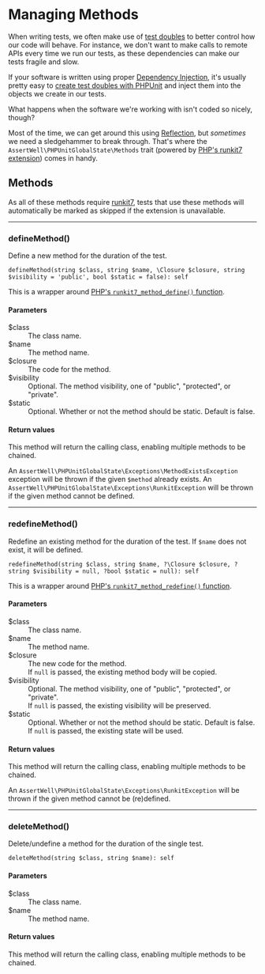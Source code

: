 # Managing Methods

When writing tests, we often make use of [test doubles](https://en.wikipedia.org/wiki/Test_double) to better control how our code will behave. For instance, we don't want to make calls to remote APIs every time we run our tests, as these dependencies can make our tests fragile and slow.

If your software is written using proper [Dependency Injection](https://phptherightway.com/#dependency_injection), it's usually pretty easy to [create test doubles with PHPUnit](https://jmauerhan.wordpress.com/2018/10/04/the-5-types-of-test-doubles-and-how-to-create-them-in-phpunit/) and inject them into the objects we create in our tests.

What happens when the software we're working with isn't coded so nicely, though?

Most of the time, we can get around this using [Reflection](https://www.php.net/intro.reflection), but _sometimes_ we need a sledgehammer to break through. That's where the `AssertWell\PHPUnitGlobalState\Methods` trait (powered by [PHP's runkit7 extension](Runkit.md)) comes in handy.


## Methods

As all of these methods require [runkit7](Runkit.md), tests that use these methods will automatically be marked as skipped if the extension is unavailable.

---

### defineMethod()

Define a new method for the duration of the test.

`defineMethod(string $class, string $name, \Closure $closure, string $visibility = 'public', bool $static = false): self`

This is a wrapper around [PHP's `runkit7_method_define()` function](https://www.php.net/manual/en/function.runkit7-method-define.php).

#### Parameters

<dl>
    <dt>$class</dt>
    <dd>The class name.</dd>
    <dt>$name</dt>
    <dd>The method name.</dd>
    <dt>$closure</dt>
    <dd>The code for the method.</dd>
    <dt>$visibility</dt>
    <dd>Optional. The method visibility, one of "public", "protected", or "private".</dd>
    <dt>$static</dt>
    <dd>Optional. Whether or not the method should be static. Default is false.</dd>
</dl>

#### Return values

This method will return the calling class, enabling multiple methods to be chained.

An `AssertWell\PHPUnitGlobalState\Exceptions\MethodExistsException` exception will be thrown if the given `$method` already exists. An `AssertWell\PHPUnitGlobalState\Exceptions\RunkitException` will be thrown if the given method cannot be defined.

---

### redefineMethod()

Redefine an existing method for the duration of the test. If `$name` does not exist, it will be defined.

`redefineMethod(string $class, string $name, ?\Closure $closure, ?string $visibility = null, ?bool $static = null): self`

This is a wrapper around [PHP's `runkit7_method_redefine()` function](https://www.php.net/manual/en/function.runkit7-method-redefine.php).

#### Parameters

<dl>
    <dt>$class</dt>
    <dd>The class name.</dd>
    <dt>$name</dt>
    <dd>The method name.</dd>
    <dt>$closure</dt>
    <dd>The new code for the method.</dd>
    <dd>If <code>null</code> is passed, the existing method body will be copied.</dd>
    <dt>$visibility</dt>
    <dd>Optional. The method visibility, one of "public", "protected", or "private".</dd>
    <dd>If <code>null</code> is passed, the existing visibility will be preserved.</dd>
    <dt>$static</dt>
    <dd>Optional. Whether or not the method should be static. Default is false.</dd>
    <dd>If <code>null</code> is passed, the existing state will be used.</dd>
</dl>

#### Return values

This method will return the calling class, enabling multiple methods to be chained.

An `AssertWell\PHPUnitGlobalState\Exceptions\RunkitException` will be thrown if the given method cannot be (re)defined.

---

### deleteMethod()

Delete/undefine a method for the duration of the single test.

`deleteMethod(string $class, string $name): self`

#### Parameters

<dl>
    <dt>$class</dt>
    <dd>The class name.</dd>
    <dt>$name</dt>
    <dd>The method name.</dd>
</dl>

#### Return values

This method will return the calling class, enabling multiple methods to be chained.
